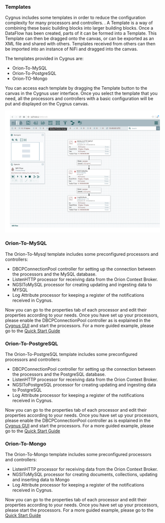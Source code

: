 ### Templates

Cygnus includes some templates in order to reduce the configuration complexity for many processors and controllers.
. A Template is a way of combining these basic building blocks into larger building blocks. Once a DataFlow has been created, parts of it can be formed into a Template. This Template can then be dragged onto the canvas, or can be exported as an XML file and shared with others. Templates received from others can then be imported into an instance of NiFi and dragged into the canvas.

The templates provided in Cygnus are:

* Orion-To-MySQL
* Orion-To-PostgreSQL
* Orion-TO-Mongo

You can access each template by dragging the Template button to the canvas in the Cygnus user interface. Once you select 
the template that you need, all the processors and controllers with a basic configuration
will be put and displayed on the Cygnus canvas.

![cygnus-template1](../images/cygnus-template1.png) 



### Orion-To-MySQL

The Orion-To-Mysql template includes some preconfigured processors and controllers:

* DBCPConnectionPool controller for setting up the connection between the processors and the MySQL database.
* ListenHTTP processor for receiving data from the Orion Context Broker.
* NGSIToMySQL processor for creating updating and ingesting data  to MYSQL
* Log Attribute processor for keeping a register of the notifications received in Cygnus.

Now you can go to the properties tab of each processor and edit their properties according to your needs. Once you have set up your processors, please enable the DBCPConnectionPool controller as is explained in the 
[Cygnus GUI](./cygnus_gui.md) and start the processors. For a more guided example, please go to the 
[Quick Start Guide](../quick_start_guide.md)

### Orion-To-PostgreSQL

The Orion-To-PostgreSQL template includes some preconfigured processors and controllers:

* DBCPConnectionPool controller for setting up the connection between the processors and the PostgreSQL database.
* ListenHTTP processor for receiving data from the Orion Context Broker.
* NGSIToPostgreSQL processor for creating updating and ingesting data to PostgreSQL
* Log Attribute processor for keeping a register of the notifications received in Cygnus.

Now you can go to the properties tab of each processor and edit their properties according to your needs. Once you have set up your processors, please enable the DBCPConnectionPool controller as is explained in the 
[Cygnus GUI](./cygnus_gui.md) and start the processors. For a more guided example, please go to the 
[Quick Start Guide](../quick_start_guide.md)

### Orion-To-Mongo

The Orion-To-Mongo template includes some preconfigured processors and controllers:

* ListenHTTP processor for receiving data from the Orion Context Broker.
* NGSIToMySQL processor for creating documents, collections, updating and inserting data to Mongo
* Log Attribute processor for keeping a register of the notifications received in Cygnus.

Now you can go to the properties tab of each processor and edit their properties according to your needs. Once you have set up your processors, please start the processors. For a more guided example, please go to the 
[Quick Start Guide](../quick_start_guide.md)